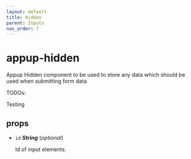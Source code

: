 ```yaml
---
layout: default
title: Hidden
parent: Inputs
nav_order: 7
---
```



# appup-hidden 

Appup Hidden component to be used to store any data which should be used when submitting form data

TODOs:

Testing 

## props 

- `id` ***String*** (*optional*) 

  Id of input elements. 


